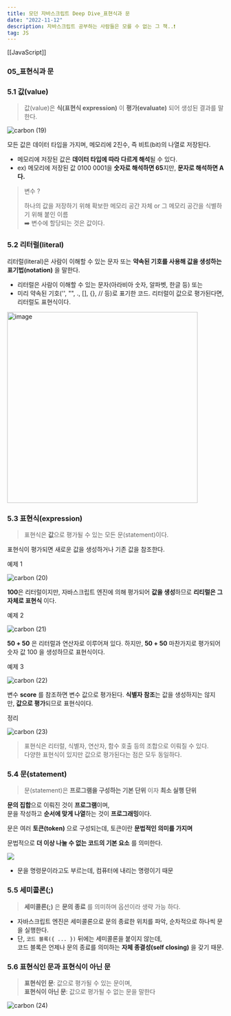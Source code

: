 ```yaml
---
title: 모던 자바스크립트 Deep Dive_표현식과 문
date: "2022-11-12"
description: 자바스크립트 공부하는 사람들은 모를 수 없는 그 책..❗️
tag: JS
---
```

[[JavaScript]]
### 05\_표현식과 문

### 5.1 값(value)

> 값(value)은 **식(표현식 expression)** 이 **평가(evaluate)** 되어 생성된 결과를 말한다.

![carbon (19)](https://user-images.githubusercontent.com/87301268/224585009-a17622f5-ffb6-48f1-934d-f5637d0a2420.png)

모든 값은 데이터 타입을 가지며, 메모리에 2진수, 즉 비트(bit)의 나열로 저장된다.

-   메모리에 저장된 값은 **데이터 타입에 따라 다르게 해석**될 수 있다.
-   ex) 메모리에 저장된 값 0100 0001을 **숫자로 해석하면 65**지만, **문자로 해석하면 A다.**

> 변수 ?
>
> 하나의 값을 저장하기 위해 확보한 메모리 공간 자체 or 그 메모리 공간을 식별하기 위해 붙인 이름  
> ➡️ 변수에 할당되는 것은 값이다.

### 5.2 리터럴(literal)

리터럴(literal)은 사람이 이해할 수 있는 문자 또는 **약속된 기호를 사용해 값을 생성하는 표기법(notation)** 을 말한다.

-   리터럴은 사람이 이해할 수 있는 문자(아라비아 숫자, 알파벳, 한글 등) 또는
-   미리 약속된 기호('', "", ., \[\], {}, // 등)로 표기한 코드. 리터럴이 값으로 평가된다면, 리터럴도 표현식이다.

<img
    width="443"
    alt="image"
    src="https://github.com/Choi-HyunHo/blog/assets/87301268/a3d86bc0-a307-4142-81a1-223e369a8418"
/>

### 5.3 표현식(expression)

> 표현식은 **값**으로 평가될 수 있는 모든 문(statement)이다.

표현식이 평가되면 새로운 값을 생성하거나 기존 값을 참조한다.

예제 1

![carbon (20)](https://user-images.githubusercontent.com/87301268/224585123-1a85a2f9-dc80-4965-9fbb-a857eb3f6d90.png)

**100**은 리터럴이지만, 자바스크립트 엔진에 의해 평가되어 **값을 생성**하므로 **리티럴은 그 자체로 표현식** 이다.

예제 2

![carbon (21)](https://user-images.githubusercontent.com/87301268/224585126-c7a1d2fc-e5d9-4ca8-9373-354dc91ad765.png)

**50 + 50** 은 리터럴과 연산자로 이루어져 있다. 하지만, **50 + 50** 마찬가지로 평가되어 숫자 값 100 을 생성하므로 표현식이다.

예제 3

![carbon (22)](https://user-images.githubusercontent.com/87301268/224585130-b11fddda-2f1a-44b1-be99-dec3323a8ca2.png)

변수 **score** 를 참조하면 변수 값으로 평가된다. **식별자 참조**는 값을 생성하지는 않지만, **값으로 평가**되므로 표현식이다.

정리

![carbon (23)](https://user-images.githubusercontent.com/87301268/224585134-8e1d85e8-e414-4367-9de5-f2baf318d5c8.png)

> 표현식은 리터럴, 식별자, 연산자, 함수 호출 등의 조합으로 이뤄질 수 있다.  
> 다양한 표현식이 있지만 값으로 평가된다는 점은 모두 동일하다.

### 5.4 문(statement)

> 문(statement)은 **프로그램을 구성하는 기본 단위** 이자 **최소 실행 단위**

**문의 집합**으로 이뤄진 것이 **프로그램**이며,  
문을 작성하고 **순서에 맞게 나열**하는 것이 **프로그래밍**이다.

문은 여러 **토큰(token)** 으로 구성되는데, 토큰이란 **문법적인 의미를 가지며**

문법적으로 **더 이상 나눌 수 없는 코드의 기본 요소** 를 의미한다.

![](https://velog.velcdn.com/images/hoho_0815/post/e545747d-c842-4828-9f94-dbfbbdef2502/image.png)

-   문을 명령문이라고도 부르는데, 컴퓨터에 내리는 명령이기 때문

### 5.5 세미콜론(;)

> **세미콜론(;)** 은 **문의 종료** 를 의미하며 옵션이라 생략 가능 하다.

-   자바스크립트 엔진은 세미콜론으로 문의 종료한 위치를 파악, 순차적으로 하나씩 문을 실행한다.
-   단, `코드 블록({ ... })` 뒤에는 세미콜론을 붙이지 않는데,  
    코드 블록은 언제나 문의 종료를 의미하는 **자체 종결성(self closing)** 을 갖기 때문.

### 5.6 표현식인 문과 표현식이 아닌 문

> **표현식인 문**: 값으로 평가될 수 있는 문이며,  
> **표현식이 아닌 문**: 값으로 평가될 수 없는 문을 말한다

![carbon (24)](https://user-images.githubusercontent.com/87301268/224585137-b40f5f0f-f6cc-4478-b458-1bae9b8dd9f0.png)
